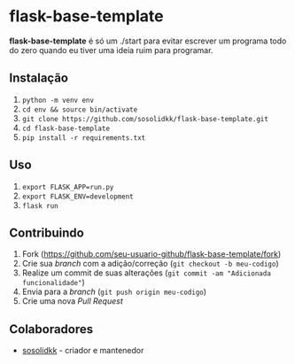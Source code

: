 # flask-base-template

__flask-base-template__ é só um ./start para evitar escrever um programa todo do zero quando eu tiver uma ideia ruim para programar.

## Instalação

1. `python -m venv env`
2. `cd env && source bin/activate`
3. `git clone https://github.com/sosolidkk/flask-base-template.git`
4. `cd flask-base-template`
5. `pip install -r requirements.txt`

## Uso

1. `export FLASK_APP=run.py`
2. `export FLASK_ENV=development`
3. `flask run`

## Contribuindo

1. Fork (<https://github.com/seu-usuario-github/flask-base-template/fork>)
2. Crie sua _branch_ com a adição/correção (`git checkout -b meu-codigo`)
3. Realize um commit de suas alterações (`git commit -am "Adicionada funcionalidade"`)
4. Envia para a _branch_ (`git push origin meu-codigo`)
5. Crie uma nova _Pull Request_

## Colaboradores

- [sosolidkk](https://github.com/sosolidkk) - criador e mantenedor